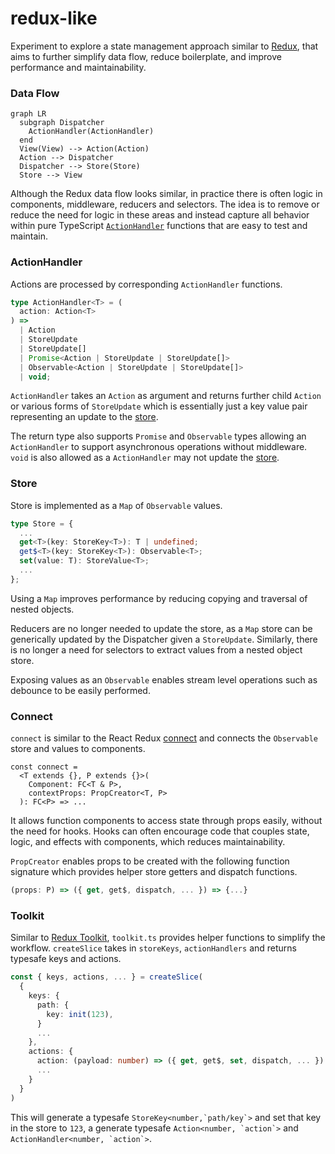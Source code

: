 # redux-like

Experiment to explore a state management approach similar to [Redux](https://redux.js.org/), that aims to further simplify data flow, reduce boilerplate, and improve performance and maintainability.

### Data Flow

```mermaid
graph LR
  subgraph Dispatcher
    ActionHandler(ActionHandler)
  end
  View(View) --> Action(Action)
  Action --> Dispatcher
  Dispatcher --> Store(Store)
  Store --> View
```

Although the Redux data flow looks similar, in practice there is often logic in components, middleware, reducers and selectors. The idea is to remove or reduce the need for logic in these areas and instead capture all behavior within pure TypeScript [`ActionHandler`](#actionhandler) functions that are easy to test and maintain.

### ActionHandler

Actions are processed by corresponding `ActionHandler` functions.

```ts
type ActionHandler<T> = (
  action: Action<T>
) =>
  | Action
  | StoreUpdate
  | StoreUpdate[]
  | Promise<Action | StoreUpdate | StoreUpdate[]>
  | Observable<Action | StoreUpdate | StoreUpdate[]>
  | void;
```

`ActionHandler` takes an `Action` as argument and returns further child `Action` or various forms of `StoreUpdate` which is essentially just a key value pair representing an update to the [store](#store).

The return type also supports `Promise` and `Observable` types allowing an `ActionHandler` to support asynchronous operations without middleware. `void` is also allowed as a `ActionHandler` may not update the [store](#store).

### Store

Store is implemented as a `Map` of `Observable` values.

```ts
type Store = {
  ...
  get<T>(key: StoreKey<T>): T | undefined;
  get$<T>(key: StoreKey<T>): Observable<T>;
  set(value: T): StoreValue<T>;
  ...
};
```

Using a `Map` improves performance by reducing copying and traversal of nested objects.

Reducers are no longer needed to update the store, as a `Map` store can be generically updated by the Dispatcher given a `StoreUpdate`. Similarly, there is no longer a need for selectors to extract values from a nested object store.

Exposing values as an `Observable` enables stream level operations such as debounce to be easily performed.

### Connect

`connect` is similar to the React Redux [connect](https://react-redux.js.org/api/connect) and connects the `Observable` store and values to components.

```tsx
const connect =
  <T extends {}, P extends {}>(
    Component: FC<T & P>,
    contextProps: PropCreator<T, P>
  ): FC<P> => ...
```

It allows function components to access state through props easily, without the need for hooks. Hooks can often encourage code that couples state, logic, and effects with components, which reduces maintainability.

`PropCreator` enables props to be created with the following function signature which provides helper store getters and dispatch functions.

```ts
(props: P) => ({ get, get$, dispatch, ... }) => {...}
```

### Toolkit

Similar to [Redux Toolkit](https://redux-toolkit.js.org/), `toolkit.ts` provides helper functions to simplify the workflow. `createSlice` takes in `storeKeys`, `actionHandlers` and returns typesafe keys and actions.

```ts
const { keys, actions, ... } = createSlice(
  {
    keys: {
      path: {
        key: init(123),
      }
      ...
    },
    actions: {
      action: (payload: number) => ({ get, get$, set, dispatch, ... }) => {...}
      ...
    }
  }
)
```

This will generate a typesafe `` StoreKey<number,`path/key`> `` and set that key in the store to `123`, a generate typesafe `` Action<number, `action`> `` and `` ActionHandler<number, `action`> ``.
